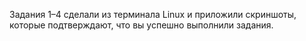Задания 1–4 сделали из терминала Linux и приложили скриншоты, которые подтверждают, что вы успешно выполнили задания.
